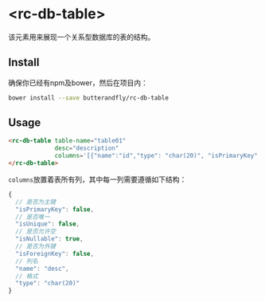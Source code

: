 # \<rc-db-table\>

该元素用来展现一个关系型数据库的表的结构。

## Install

确保你已经有npm及bower，然后在项目内：

```sh
bower install --save butterandfly/rc-db-table
```

## Usage

```html
<rc-db-table table-name="table01"
             desc="description"
             columns='[{"name":"id","type": "char(20)", "isPrimaryKey": true, "isForeignKey": true, "isUnique": true, "isNullable"  : true}]'>
</rc-db-table>
```

`columns`放置着表所有列，其中每一列需要遵循如下结构：

```js
{
  // 是否为主键
  "isPrimaryKey": false,
  // 是否唯一
  "isUnique": false,
  // 是否允许空
  "isNullable": true,
  // 是否为外键
  "isForeignKey": false,
  // 列名
  "name": "desc",
  // 格式
  "type": "char(20)"
}
```
